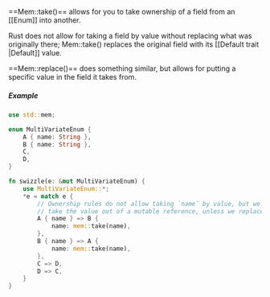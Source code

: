 ==Mem::take()== allows for you to take ownership of a field from an [[Enum]] into another. 

Rust does not allow for taking a field by value without replacing what was originally there; Mem::take() replaces the original field with its [[Default trait |Default]] value.

==Mem::replace()== does something similar, but allows for putting a specific value in the field it takes from.
##### Example
```rust
use std::mem;

enum MultiVariateEnum {
    A { name: String },
    B { name: String },
    C,
    D,
}

fn swizzle(e: &mut MultiVariateEnum) {
    use MultiVariateEnum::*;
    *e = match e {
        // Ownership rules do not allow taking `name` by value, but we cannot
        // take the value out of a mutable reference, unless we replace it:
        A { name } => B {
            name: mem::take(name),
        },
        B { name } => A {
            name: mem::take(name),
        },
        C => D,
        D => C,
    }
}

```
